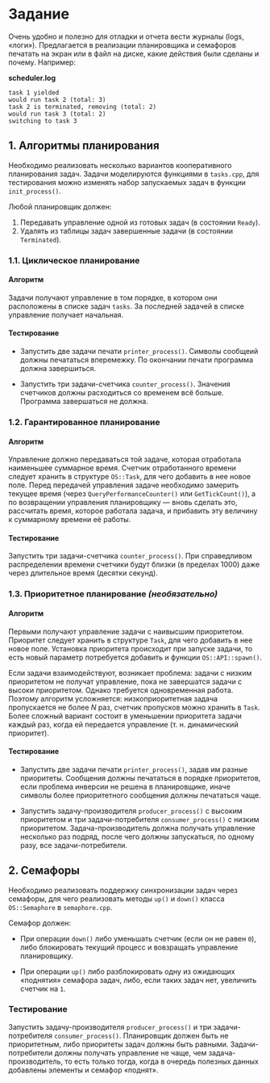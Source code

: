 # Задание

Очень удобно и полезно для отладки и отчета вести журналы (logs, «логи»).
Предлагается в реализации планировщика и семафоров печатать на экран
или в файл на диске, какие действия были сделаны и почему. Например:

**scheduler.log**
```
task 1 yielded
would run task 2 (total: 3)
task 2 is terminated, removing (total: 2)
would run task 3 (total: 2)
switching to task 3
```

## 1. Алгоритмы планирования

Необходимо реализовать несколько вариантов кооперативного планирования задач.
Задачи моделируются функциями в `tasks.cpp`, для тестирования можно изменять
набор запускаемых задач в функции `init_process()`.
	
Любой планировщик должен:

  1. Передавать управление одной из готовых задач (в состоянии `Ready`).
  2. Удалять из таблицы задач завершенные задачи (в состоянии `Terminated`).


### 1.1. Циклическое планирование

#### Алгоритм

Задачи получают управление в том порядке, в котором они расположены в списке
задач `tasks`.  За последней задачей в списке управление получает начальная.

#### Тестирование

  * Запустить две задачи печати `printer_process()`.  Символы сообщеий должны
    печататься вперемежку.  По окончании печати программа должна завершиться.

  * Запустить три задачи-счетчика `counter_process()`.  Значения счетчиков
    должны расходиться со временем всё больше.  Программа завершаться не должна.


### 1.2. Гарантированное планирование

#### Алгоритм

Управление должно передаваться той задаче, которая отработала наименьшее
суммарное время.  Счетчик отработанного времени следует хранить в структуре
`OS::Task`, для чего добавить в нее новое поле.  Перед передачей управления
задаче необходимо замерить текущее время (через `QueryPerformanceCounter()`
или `GetTickCount()`), а по возвращении управления планировщику — вновь сделать
это, рассчитать время, которое работала задача, и прибавить эту величину
к суммарному времени её работы.

#### Тестирование

Запустить три задачи-счетчика `counter_process()`.  При справедливом
распределении времени счетчики будут близки (в пределах 1000) даже через
длительное время (десятки секунд).


### 1.3. Приоритетное планирование *(необязательно)*

#### Алгоритм

Первыми получают управление задачи с наивысшим приоритетом.  Приоритет следует
хранить в структуре `Task`, для чего добавить в нее новое поле.  Установка
приоритета происходит при запуске задачи, то есть новый параметр потребуется
добавить и функции `OS::API::spawn()`.

Если задачи взаимодействуют, возникает проблема: задачи с низким приоритетом
не получат управление, пока не завершатся задачи с высоки приоритетом. Однако
требуется одновременная работа.  Поэтому алгоритм усложняется: низкоприоритетная
задача пропускается не более *N* раз, счетчик пропусков можно хранить в `Task`.
Более сложный вариант состоит в уменьшении приоритета задачи каждый раз, когда
ей передается управление (т. н. динамический приоритет).

#### Тестирование

  * Запустить две задачи печати `printer_process()`, задав им разные приоритеты.
    Сообщения должны печататься в порядке приоритетов, если проблема инверсии
    не решена в планировщике, иначе символы более приоритетного сообщения
    должны печататься чаще.

  * Запустить задачу-производителя `producer_process()` с высоким приоритетом
    и три задачи-потребителя `consumer_process()` с низким приоритетом.
    Задача-производитель должна получать управление несколько раз подряд,
    после чего должны запускаться, по одному разу, все задачи-потребители.


## 2. Семафоры

Необходимо реализовать поддержку синхронизации задач через семафоры, для чего
реализовать методы `up()` и `down()` класса `OS::Semaphore` в `semaphore.cpp`.

Семафор должен:

  * При операции `down()` либо уменьшать счетчик (если он не равен `0`),
    либо блокировать текущий процесс и вовзращать управление планировщику.

  * При операции `up()` либо разблокировать одну из ожидающих «поднятия»
    семафора задач, либо, если таких задач нет, увеличить счетчик на `1`.

### Тестирование

Запустить задачу-производителя `producer_process()` и три задачи-потребителя
`consumer_process()`.  Планировщик должен быть не приоритетным, либо приоритеты
задач должны быть равными.  Задачи-потребители должны получать управление
не чаще, чем задача-производитель, то есть только тогда, когда в очередь
полезных данных добавлены элементы и семафор «поднят».
